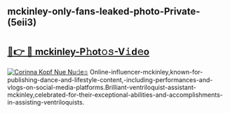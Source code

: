 ## mckinley-only-fans​-leaked-photo​-Private-(5eii3)


# <h2><a href="https://mediaupload.pro?title=mckinley&ref=git">🔗👉 🔴 mckinley-P𝚑ot𝚘𝚜-V𝚒d𝚎o</a></h2>

[![Corinna Kopf Nue Nu𝚍e𝚜](https://i.imgur.com/0qMVB7G.gif)](https://mediaupload.pro?title=mckinley&ref=git)
Online-influencer-mckinley,known-for-publishing-dance-and-lifestyle-content,-including-performances-and-vlogs-on-social-media-platforms.Brilliant-ventriloquist-assistant-mckinley,celebrated-for-their-exceptional-abilities-and-accomplishments-in-assisting-ventriloquists.  